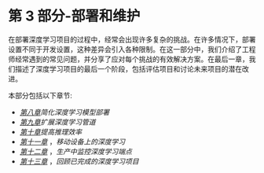 <title>B18522_Part_3</title> <link href="css/style-JRserifv6.css" rel="stylesheet" type="text/css">

# 第 3 部分-部署和维护

在部署深度学习项目的过程中，经常会出现许多复杂的挑战。在许多情况下，部署设置不同于开发设置，这种差异会引入各种限制。在这一部分中，我们介绍了工程师经常遇到的常见问题，并分享了应对每个挑战的有效解决方案。在最后一章，我们描述了深度学习项目的最后一个阶段，包括评估项目和讨论未来项目的潜在改进。

本部分包括以下章节:

*   [*第八章*](B18522_08.xhtml#_idTextAnchor175)*简化深度学习模型部署*
*   [*第九章*](B18522_09.xhtml#_idTextAnchor187)*扩展深度学习管道*
*   [*第十章*](B18522_10.xhtml#_idTextAnchor212)*提高推理效率*
*   [*第十一章*](B18522_11.xhtml#_idTextAnchor227) ，*移动设备上的深度学习*
*   [*第十二章*](B18522_12.xhtml#_idTextAnchor239) ，*生产中监控深度学习端点*
*   [*第十三章*](B18522_13.xhtml#_idTextAnchor251) ，*回顾已完成的深度学习项目*